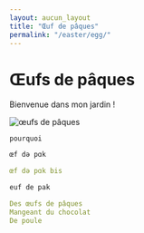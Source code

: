 ```yaml
---
layout: aucun_layout
title: "Œuf de pâques"
permalink: "/easter/egg/"
---
```


# Œufs de pâques

Bienvenue dans mon jardin !

![œufs de pâques](https://babylas25.mondoblog.org/files/2013/03/oeufs_ukrainiens.jpg)

```
pourquoi
```

``` txt
œf də pɑk
```

``` yaml
œf də pɑk bis
```

```txt
euf de pak
```

```yaml
Des œufs de pâques
Mangeant du chocolat
De poule
```
